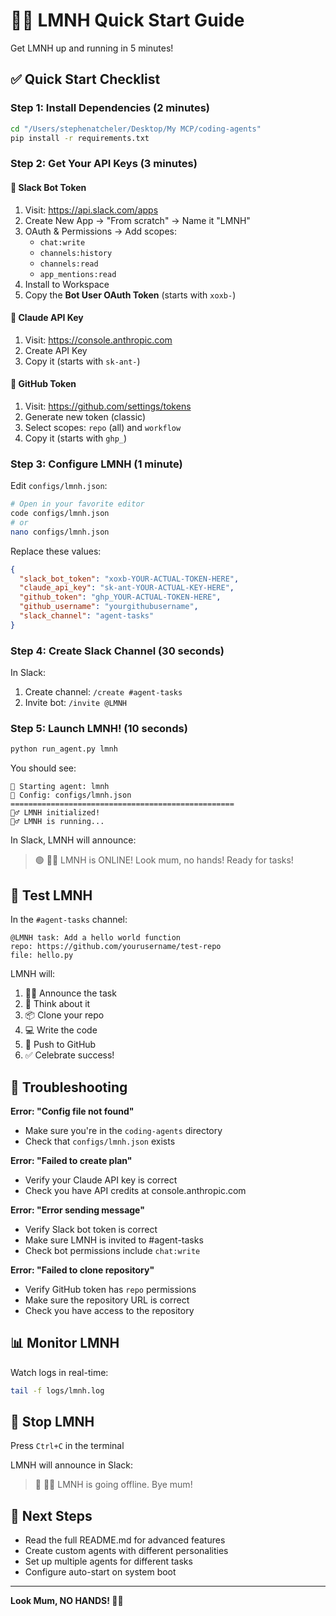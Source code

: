 # 🚴‍♂️ LMNH Quick Start Guide

Get LMNH up and running in 5 minutes!

## ✅ Quick Start Checklist

### Step 1: Install Dependencies (2 minutes)

```bash
cd "/Users/stephenatcheler/Desktop/My MCP/coding-agents"
pip install -r requirements.txt
```

### Step 2: Get Your API Keys (3 minutes)

#### 🔑 Slack Bot Token
1. Visit: https://api.slack.com/apps
2. Create New App → "From scratch" → Name it "LMNH"
3. OAuth & Permissions → Add scopes:
   - `chat:write`
   - `channels:history`
   - `channels:read`
   - `app_mentions:read`
4. Install to Workspace
5. Copy the **Bot User OAuth Token** (starts with `xoxb-`)

#### 🔑 Claude API Key
1. Visit: https://console.anthropic.com
2. Create API Key
3. Copy it (starts with `sk-ant-`)

#### 🔑 GitHub Token
1. Visit: https://github.com/settings/tokens
2. Generate new token (classic)
3. Select scopes: `repo` (all) and `workflow`
4. Copy it (starts with `ghp_`)

### Step 3: Configure LMNH (1 minute)

Edit `configs/lmnh.json`:

```bash
# Open in your favorite editor
code configs/lmnh.json
# or
nano configs/lmnh.json
```

Replace these values:
```json
{
  "slack_bot_token": "xoxb-YOUR-ACTUAL-TOKEN-HERE",
  "claude_api_key": "sk-ant-YOUR-ACTUAL-KEY-HERE",
  "github_token": "ghp_YOUR-ACTUAL-TOKEN-HERE",
  "github_username": "yourgithubusername",
  "slack_channel": "agent-tasks"
}
```

### Step 4: Create Slack Channel (30 seconds)

In Slack:
1. Create channel: `/create #agent-tasks`
2. Invite bot: `/invite @LMNH`

### Step 5: Launch LMNH! (10 seconds)

```bash
python run_agent.py lmnh
```

You should see:
```
🚀 Starting agent: lmnh
📝 Config: configs/lmnh.json
==================================================
🚴‍♂️ LMNH initialized!
🚴‍♂️ LMNH is running...
```

In Slack, LMNH will announce:
> 🟢 🚴‍♂️ LMNH is ONLINE! Look mum, no hands! Ready for tasks!

## 🎯 Test LMNH

In the `#agent-tasks` channel:

```
@LMNH task: Add a hello world function
repo: https://github.com/yourusername/test-repo
file: hello.py
```

LMNH will:
1. 🚴‍♂️ Announce the task
2. 🤔 Think about it
3. 📦 Clone your repo
4. 💻 Write the code
5. 🚀 Push to GitHub
6. ✅ Celebrate success!

## 🐛 Troubleshooting

**Error: "Config file not found"**
- Make sure you're in the `coding-agents` directory
- Check that `configs/lmnh.json` exists

**Error: "Failed to create plan"**
- Verify your Claude API key is correct
- Check you have API credits at console.anthropic.com

**Error: "Error sending message"**
- Verify Slack bot token is correct
- Make sure LMNH is invited to #agent-tasks
- Check bot permissions include `chat:write`

**Error: "Failed to clone repository"**
- Verify GitHub token has `repo` permissions
- Make sure the repository URL is correct
- Check you have access to the repository

## 📊 Monitor LMNH

Watch logs in real-time:
```bash
tail -f logs/lmnh.log
```

## 🛑 Stop LMNH

Press `Ctrl+C` in the terminal

LMNH will announce in Slack:
> 🔴 🚴‍♂️ LMNH is going offline. Bye mum!

## 🚀 Next Steps

- Read the full README.md for advanced features
- Create custom agents with different personalities
- Set up multiple agents for different tasks
- Configure auto-start on system boot

---

**Look Mum, NO HANDS! 🚴‍♂️**



